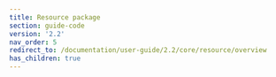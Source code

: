 ```yaml
---
title: Resource package
section: guide-code
version: '2.2'
nav_order: 5
redirect_to: /documentation/user-guide/2.2/core/resource/overview
has_children: true
---
```

